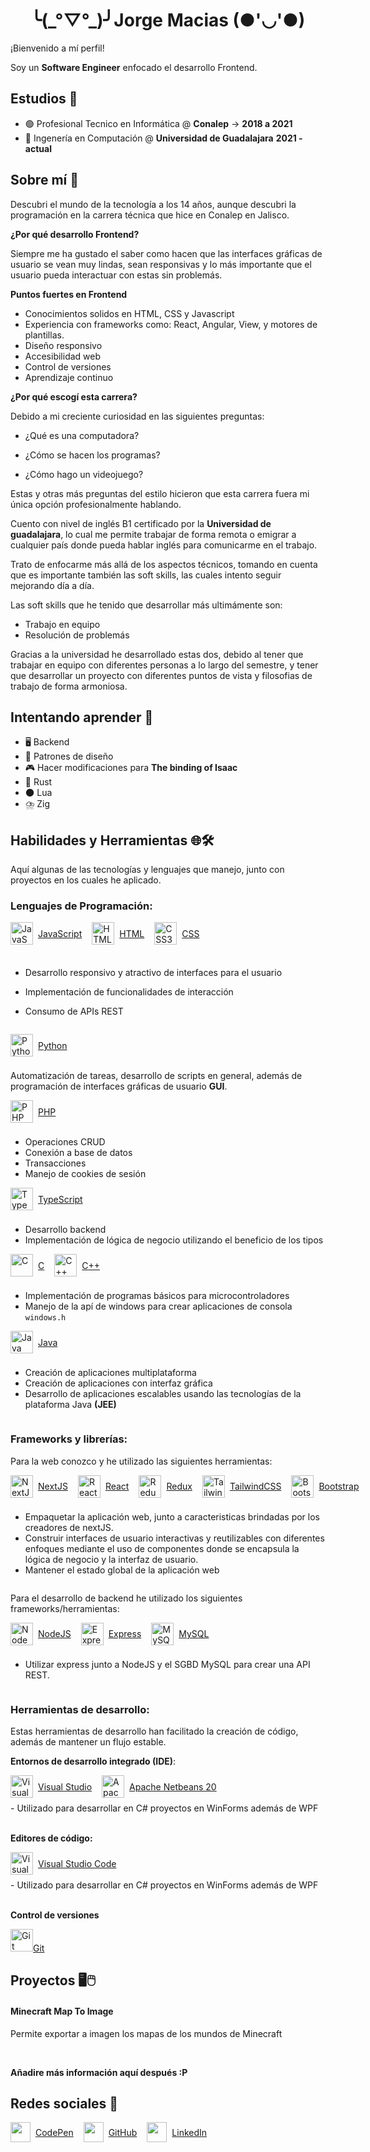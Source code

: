 <h1 align="center">╰(_°▽°_)╯Jorge Macias (●'◡'●)</h1>

¡Bienvenido a mí perfil!

Soy un **Software Engineer** enfocado el desarrollo Frontend.

## Estudios 🧠

- 🟢 Profesional Tecnico en Informática @ **Conalep** -> **2018 a 2021**
- 🔵 Ingenería en Computación @ **Universidad de Guadalajara** **2021 - actual**

## Sobre mí 👦

Descubri el mundo de la tecnología a los 14 años, aunque descubri la programación en la carrera técnica que hice en Conalep en Jalisco.

**¿Por qué desarrollo Frontend?**

<p>
Siempre me ha gustado el saber como hacen que las interfaces gráficas de usuario se vean muy lindas, sean responsivas y lo más importante que el usuario pueda interactuar con estas sin problemás.
</p>

**Puntos fuertes en Frontend**

- Conocimientos solidos en HTML, CSS y Javascript
- Experiencia con frameworks como: React, Angular, View, y motores de plantillas.
- Diseño responsivo
- Accesibilidad web
- Control de versiones
- Aprendizaje continuo

**¿Por qué escogí esta carrera?**

  <p>
  Debido a mi creciente curiosidad en las siguientes preguntas:
  </p>

- <p>¿Qué es una computadora?</p>
- <p>¿Cómo se hacen los programas?</p>
- <p>¿Cómo hago un videojuego?</p>

Estas y otras más preguntas del estilo hicieron que esta carrera fuera mi única opción profesionalmente hablando.

Cuento con nivel de inglés B1 certificado por la **Universidad de guadalajara**, lo cual me permite trabajar de forma remota o emigrar a cualquier país donde pueda hablar inglés para comunicarme en el trabajo.

Trato de enfocarme más allá de los aspectos técnicos, tomando en cuenta que es importante también las soft skills, las cuales intento seguir mejorando día a día.

Las soft skills que he tenido que desarrollar más ultimámente son:

- Trabajo en equipo
- Resolución de problemás

Gracias a la universidad he desarrollado estas dos, debido al tener que trabajar en equipo con diferentes personas a lo largo del semestre, y tener que desarrollar un proyecto con diferentes puntos de vista y filosofias de trabajo de forma armoniosa.

## Intentando aprender 🚀

- 🖥️ Backend
- 🔄 Patrones de diseño
- 🎮 Hacer modificaciones para **The binding of Isaac**
- 🦀 Rust
- 🌑 Lua
- ⛈️ Zig

## Habilidades y Herramientas 🌐🛠️

Aquí algunas de las tecnologías y lenguajes que manejo, junto con proyectos en los cuales he aplicado.

### Lenguajes de Programación:

<style>

  .icon {
    display: flex;
    align-items: center;
    gap: 0.5rem;
  }
  
  .icons-container {
    display: flex;
    gap: 0.5rem;
    flex-direction: column;
  }

  .container {
    display: flex;
    gap: 1rem;
    align-items: center;
  }

</style>

<section class="icons-container">
  <section class="container">
    <a class="icon" href="https://developer.mozilla.org/en-US/docs/Web/JavaScript" target="_blank" rel="noreferrer"><img src="https://raw.githubusercontent.com/danielcranney/readme-generator/main/public/icons/skills/javascript-colored.svg" width="36" height="36" alt="JavaScript" /> JavaScript</a>
  <a class="icon" href="https://developer.mozilla.org/en-US/docs/Glossary/HTML5" target="_blank" rel="noreferrer"><img src="https://raw.githubusercontent.com/danielcranney/readme-generator/main/public/icons/skills/html5-colored.svg" width="36" height="36" alt="HTML5" />HTML</a>
  <a class="icon" href="https://www.w3.org/TR/CSS/#css" target="_blank" rel="noreferrer"><img src="https://raw.githubusercontent.com/danielcranney/readme-generator/main/public/icons/skills/css3-colored.svg" width="36" height="36" alt="CSS3" />CSS</a> 
  </section>

- <p>Desarrollo responsivo y atractivo de interfaces para el usuario </p>
- <p>Implementación de funcionalidades de interacción</p>
- <p>Consumo de APIs REST</p>
  </section>

<section class="icons-container">
  <section class="container">
    <a class="icon" href="https://www.python.org/" target="_blank" rel="noreferrer"><img src="https://raw.githubusercontent.com/danielcranney/readme-generator/main/public/icons/skills/python-colored.svg" width="36" height="36" alt="Python" />Python</a>
  </section>

  <p>Automatización de tareas, desarrollo de scripts en general, además de programación de interfaces gráficas de usuario <b>GUI</b>.</p>
</section>

<section class="icons-container">
  <section class="container">
    <a class="icon" href="https://www.php.net/" target="_blank" rel="noreferrer"><img src="https://raw.githubusercontent.com/danielcranney/readme-generator/main/public/icons/skills/php-colored.svg" width="36" height="36" alt="PHP" />PHP</a>
  </section>
  
  - Operaciones CRUD
  - Conexión a base de datos
  - Transacciones
  - Manejo de cookies de sesión
</section>

<section class="icons-container">
  <section class="container">
    <a class="icon" href="https://www.typescriptlang.org/" target="_blank" rel="noreferrer"><img src="https://raw.githubusercontent.com/danielcranney/readme-generator/main/public/icons/skills/typescript-colored.svg" width="36" height="36" alt="TypeScript" />TypeScript</a>
  </section>
  
  - Desarrollo backend
  - Implementación de lógica de negocio utilizando el beneficio de los tipos
</section>

<section class="icons-container">
  <section class="container">
    <a class="icon" href="https://docs.microsoft.com/en-us/cpp/?view=msvc-170" target="_blank" rel="noreferrer"><img src="https://raw.githubusercontent.com/danielcranney/readme-generator/main/public/icons/skills/c-colored.svg" width="36" height="36" alt="C" />C</a>
    <a class="icon" href="https://docs.microsoft.com/en-us/cpp/?view=msvc-170" target="_blank" rel="noreferrer"><img src="https://raw.githubusercontent.com/danielcranney/readme-generator/main/public/icons/skills/cplusplus-colored.svg" width="36" height="36" alt="C++" />C++</a>
  </section>
  
  - Implementación de programas básicos para microcontroladores
  - Manejo de la apí de windows para crear aplicaciones de consola `windows.h`
</section>

<section class="icons-container">
  <section class="container">
    <a class="icon" href="https://www.oracle.com/java/" target="_blank" rel="noreferrer"><img src="https://raw.githubusercontent.com/danielcranney/readme-generator/main/public/icons/skills/java-colored.svg" width="36" height="36" alt="Java" />Java</a>
  </section>
  
  - Creación de aplicaciones multiplataforma
  - Creación de aplicaciones con interfaz gráfica
  - Desarrollo de aplicaciones escalables usando las tecnologías de la plataforma Java **(JEE)**
</section>

### Frameworks y librerías:

Para la web conozco y he utilizado las siguientes herramientas:

<section class="icons-container">
  <section class="container">
    <a class="icon" href="https://nextjs.org/docs" target="_blank" rel="noreferrer"><img src="https://raw.githubusercontent.com/danielcranney/readme-generator/main/public/icons/skills/nextjs-colored-dark.svg" width="36" height="36" alt="NextJs" />NextJS</a>
    <a class="icon" href="https://reactjs.org/" target="_blank" rel="noreferrer"><img src="https://raw.githubusercontent.com/danielcranney/readme-generator/main/public/icons/skills/react-colored.svg" width="36" height="36" alt="React" />React</a>
    <a class="icon" href="https://redux.js.org/" target="_blank" rel="noreferrer"><img src="https://raw.githubusercontent.com/danielcranney/readme-generator/main/public/icons/skills/redux-colored.svg" width="36" height="36" alt="Redux" />Redux</a>
    <a class="icon" href="https://tailwindcss.com/" target="_blank" rel="noreferrer"><img src="https://raw.githubusercontent.com/danielcranney/readme-generator/main/public/icons/skills/tailwindcss-colored.svg" width="36" height="36" alt="TailwindCSS" />TailwindCSS</a>
    <a class="icon" href="https://getbootstrap.com/" target="_blank" rel="noreferrer"><img src="https://raw.githubusercontent.com/danielcranney/readme-generator/main/public/icons/skills/bootstrap-colored.svg" width="36" height="36" alt="Bootstrap" />Bootstrap</a>
  </section>

- Empaquetar la aplicación web, junto a caracteristicas brindadas por los creadores de nextJS.
- Construir interfaces de usuario interactivas y reutilizables con diferentes enfoques mediante el uso de componentes donde se encapsula la lógica de negocio y la interfaz de usuario.
- Mantener el estado global de la aplicación web

</section>

Para el desarrollo de backend he utilizado los siguientes frameworks/herramientas:

<section class="icons-container">
  <section class="container">
    <a class="icon" href="https://nodejs.org/en/" target="_blank" rel="noreferrer"><img src="https://raw.githubusercontent.com/danielcranney/readme-generator/main/public/icons/skills/nodejs-colored.svg" width="36" height="36" alt="NodeJS" />NodeJS</a>
    <a class="icon" href="https://expressjs.com/" target="_blank" rel="noreferrer"><img src="https://raw.githubusercontent.com/danielcranney/readme-generator/main/public/icons/skills/express-colored-dark.svg" width="36" height="36" alt="Express" />Express</a>
    <a class="icon" href="https://www.mysql.com/" target="_blank" rel="noreferrer"><img src="https://raw.githubusercontent.com/danielcranney/readme-generator/main/public/icons/skills/mysql-colored.svg" width="36" height="36" alt="MySQL" />MySQL</a>
  </section>

- Utilizar express junto a NodeJS y el SGBD MySQL para crear una API REST.
</section>

### Herramientas de desarrollo:

  Estas herramientas de desarrollo han facilitado la creación de código, además de mantener un flujo estable.

**Entornos de desarrollo integrado (IDE)**:

  <section class="icons-container">
    <section class="container">
      <a class="icon" href="https://visualstudio.microsoft.com/es/" target="_blank">
       <img src="https://visualstudio.microsoft.com/wp-content/uploads/2021/10/Product-Icon.svg" width="36" height="36" alt="Visual Studio"/>
        Visual Studio
      </a>
      <a class="icon" href="https://netbeans.apache.org/front/main/" target="_blank">
       <img src="https://netbeans.apache.org/_/images/apache-netbeans.svg" width="36" height="36" alt="Apache Netbeans 20"/>
        Apache Netbeans 20
      </a>
    </section>
    - Utilizado para desarrollar en C# proyectos en WinForms además de WPF
  </section>

  <br>

**Editores de código:**

  <section class="icons-container">
    <section class="container">
      <a class="icon" href="https://code.visualstudio.com/" target="_blank">
       <img src="//visualstudio.microsoft.com/wp-content/uploads/2019/09/vs-code-responsive-01-1.png" width="36" height="36" alt="Visual Studio Code"/>
        Visual Studio Code
      </a>
    </section>
    - Utilizado para desarrollar en C# proyectos en WinForms además de WPF
  </section>

  <br>

**Control de versiones**

  <section class="icons-container">
    <section class="container">
      <a href="https://git-scm.com/" target="_blank" rel="noreferrer"><img src="https://raw.githubusercontent.com/danielcranney/readme-generator/main/public/icons/skills/git-colored.svg" width="36" height="36" alt="Git" />Git</a>
    </section>
  </section>

## Proyectos 🖥️🖱️

  <section class="project">
    <h4>Minecraft Map To Image</h4>
    <p>
      Permite exportar a imagen los mapas de los mundos de Minecraft
    </p>
  </section>

  <br>

  **Añadire más información aquí después :P**

## Redes sociales 🛜

<section class="icons-container">
  <section class="container">
    <a class="icon" href="https://www.codepen.io/Jorgemacias-12" target="_blank" rel="noreferrer"> <picture> <source media="(prefers-color-scheme: dark)" srcset="https://raw.githubusercontent.com/danielcranney/readme-generator/main/public/icons/socials/codepen-dark.svg" /> <source media="(prefers-color-scheme: light)" srcset="https://raw.githubusercontent.com/danielcranney/readme-generator/main/public/icons/socials/codepen.svg" /> <img src="https://raw.githubusercontent.com/danielcranney/readme-generator/main/public/icons/socials/codepen.svg" width="32" height="32" /> </picture>CodePen</a>
    <a class="icon" href="https://www.github.com/Jorgemacias-12" target="_blank" rel="noreferrer"> <picture> <source media="(prefers-color-scheme: dark)" srcset="https://raw.githubusercontent.com/danielcranney/readme-generator/main/public/icons/socials/github-dark.svg" /> <source media="(prefers-color-scheme: light)" srcset="https://raw.githubusercontent.com/danielcranney/readme-generator/main/public/icons/socials/github.svg" /> <img src="https://raw.githubusercontent.com/danielcranney/readme-generator/main/public/icons/socials/github.svg" width="32" height="32" /> </picture>GitHub</a>
   <a class="icon" href="https://www.linkedin.com/in/jamz3" target="_blank" rel="noreferrer"> <picture> <source media="(prefers-color-scheme: dark)" srcset="https://raw.githubusercontent.com/danielcranney/readme-generator/main/public/icons/socials/linkedin-dark.svg" /> <source media="(prefers-color-scheme: light)" srcset="https://raw.githubusercontent.com/danielcranney/readme-generator/main/public/icons/socials/linkedin.svg" /> <img src="https://raw.githubusercontent.com/danielcranney/readme-generator/main/public/icons/socials/linkedin.svg" width="32" height="32" /> </picture>LinkedIn</a>
  </section>
</section>
